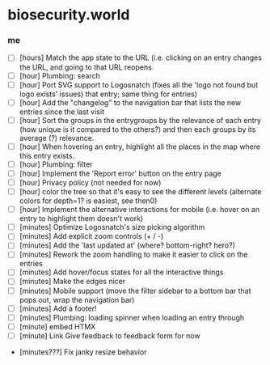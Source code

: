 # biosecurity.world

### me

- [ ] [hours] Match the app state to the URL (i.e. clicking on an entry changes the URL, and going to that URL reopens
- [ ] [hour] Plumbing: search
- [ ] [hour] Port SVG support to Logosnatch (fixes all the 'logo not found but logo exists' issues)
  that entry; same thing for entries)
- [ ] [hour] Add the "changelog" to the navigation bar that lists the new entries since the last visit
- [ ] [hour] Sort the groups in the entrygroups by the relevance of each entry (how unique is it compared to the
  others?) and then each groups by its average (?) relevance.
- [ ] [hour] When hovering an entry, highlight all the places in the map where this entry exists.
- [ ] [hour] Plumbing: filter
- [ ] [hour] Implement the 'Report error' button on the entry page
- [ ] [hour] Privacy policy (not needed for now)
- [ ] [hour] color the tree so that it's easy to see the different levels (alternate colors for depth=1? is easiest, see
  then0)
- [ ] [hour] Implement the alternative interactions for mobile (i.e. hover on an entry to highlight them doesn't work)
- [ ] [minutes] Optimize Logosnatch's size picking algorithm
- [ ] [minutes] Add explicit zoom controls (+ / -)
- [ ] [minutes] Add the 'last updated at' (where? bottom-right? hero?)
- [ ] [minutes] Rework the zoom handling to make it easier to click on the entries
- [ ] [minutes] Add hover/focus states for all the interactive things
- [ ] [minutes] Make the edges nicer
- [ ] [minutes] Mobile support (move the filter sidebar to a bottom bar that pops out, wrap the navigation bar)
- [ ] [minutes] Add a footer!
- [ ] [minutes] Plumbing: loading spinner when loading an entry through
- [ ] [minute] embed HTMX
- [ ] [minute] Link Give feedback to feedback form for now

- [minutes???] Fix janky resize behavior
